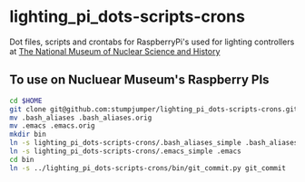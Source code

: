 # lighting_pi_dots-scripts-crons
Dot files, scripts and crontabs for RaspberryPi's used for lighting controllers at [The National Museum of Nuclear 
Science and History](http://www.nuclearmuseum.org "Nuclear Museum home page")

## To use on Nucluear Museum's Raspberry PIs

```bash
cd $HOME
git clone git@github.com:stumpjumper/lighting_pi_dots-scripts-crons.git
mv .bash_aliases .bash_aliases.orig
mv .emacs .emacs.orig
mkdir bin
ln -s lighting_pi_dots-scripts-crons/.bash_aliases_simple .bash_aliases
ln -s lighting_pi_dots-scripts-crons/.emacs_simple .emacs
cd bin
ln -s ../lighting_pi_dots-scripts-crons/bin/git_commit.py git_commit
```
